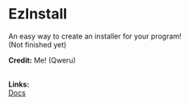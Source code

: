# EzInstall 

An easy way to create an installer for your program!<br>
(Not finished yet)

<b>Credit:</b>
Me! (Qweru)

<br><b>Links:</b><br>
<a href="https://github.com/gkursi/EzInstall/blob/main/docs/DOCS.MD">Docs</a>